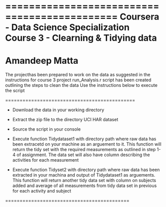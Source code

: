 =============================================
Coursera - Data Science Specialization
Course 3 - Clearning & Tidying data
=============================================
Amandeep Matta
=============================================

The projecthas been prepared to work on the data as suggested in the instructions for course 3 project
run_Analysis.r script has been created outlining the steps to clean the data
Use the instructions below to execute the script

=============================================

- Download the data in your working directory

- Extract the zip file to the directory UCI HAR dataset

- Source the script in your console

- Execute function Tidydataset1 with directory path where raw data has been extracetd on your machine as an arguement to it. This function 
  will return the tidy set with the required measurements as outlined in step 1-4 of assignment. The data set will also have column describing
  the activities for each measurement

- Execute function Tidyset2 with directory path where raw data has been extracted in your machina and output of Tidydataset1 as arguements.
  This function will return another tidy data set with column on subjects added and average of all measurements from tidy data set in previous for
  each activity and subject

===========================================
  
